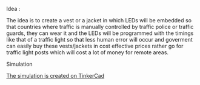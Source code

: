 Idea :

The idea is to create a vest or a jacket in which LEDs will be embedded so that countries where traffic is manually controlled by traffic police or traffic guards, they can wear it and the LEDs will be programmed with the timings like that of a traffic light so that less human error will occur and goverment can easily buy these vests/jackets in cost effective prices rather go for traffic light posts which will cost a lot of money for remote areas.

Simulation

[The simulation is created on TinkerCad](https://www.tinkercad.com/things/gLV7cPhtVsr)
